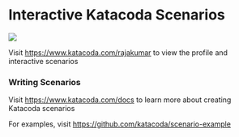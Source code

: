 # Interactive Katacoda Scenarios

[![](http://shields.katacoda.com/katacoda/rajakumar/count.svg)](https://www.katacoda.com/rajakumar "Get your profile on Katacoda.com")

Visit https://www.katacoda.com/rajakumar to view the profile and interactive scenarios

### Writing Scenarios
Visit https://www.katacoda.com/docs to learn more about creating Katacoda scenarios

For examples, visit https://github.com/katacoda/scenario-example

